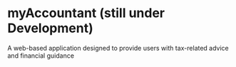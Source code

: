 # myAccountant (still under Development)
A web-based application designed to provide users with tax-related advice and financial guidance
